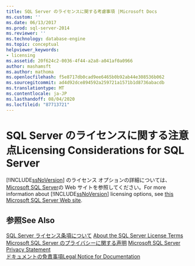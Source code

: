 ```yaml
---
title: SQL Server のライセンスに関する考慮事項 |Microsoft Docs
ms.custom: ''
ms.date: 06/13/2017
ms.prod: sql-server-2014
ms.reviewer: ''
ms.technology: database-engine
ms.topic: conceptual
helpviewer_keywords:
- licensing
ms.assetid: 20f624c2-0036-4f44-a2a8-a041af0a0966
author: mashamsft
ms.author: mathoma
ms.openlocfilehash: f5e8717db0cad9ee6465b0b92ab44e308536b062
ms.sourcegitcommit: ad4d92dce894592a259721a1571b1d8736abacdb
ms.translationtype: MT
ms.contentlocale: ja-JP
ms.lasthandoff: 08/04/2020
ms.locfileid: "87713721"
---
```

# <a name="licensing-considerations-for-sql-server"></a><span data-ttu-id="9e1ce-102">SQL Server のライセンスに関する注意点</span><span class="sxs-lookup"><span data-stu-id="9e1ce-102">Licensing Considerations for SQL Server</span></span>
  <span data-ttu-id="9e1ce-103">[!INCLUDE[ssNoVersion](../../includes/ssnoversion-md.md)] のライセンス オプションの詳細については、 [Microsoft SQL Server](https://www.microsoft.com/sqlserver/sql-server-2014.aspx)の Web サイトを参照してください。</span><span class="sxs-lookup"><span data-stu-id="9e1ce-103">For more information about [!INCLUDE[ssNoVersion](../../includes/ssnoversion-md.md)] licensing options, see [this Microsoft SQL Server Web site](https://www.microsoft.com/sqlserver/sql-server-2014.aspx).</span></span>  
  
## <a name="see-also"></a><span data-ttu-id="9e1ce-104">参照</span><span class="sxs-lookup"><span data-stu-id="9e1ce-104">See Also</span></span>  
 <span data-ttu-id="9e1ce-105">[SQL Server ライセンス条項について](../../../2014/getting-started/about-the-sql-server-license-terms.md) </span><span class="sxs-lookup"><span data-stu-id="9e1ce-105">[About the SQL Server License Terms](../../../2014/getting-started/about-the-sql-server-license-terms.md) </span></span>  
 <span data-ttu-id="9e1ce-106">[Microsoft SQL Server のプライバシーに関する声明](../../../2014/getting-started/microsoft-sql-server-privacy-statement.md) </span><span class="sxs-lookup"><span data-stu-id="9e1ce-106">[Microsoft SQL Server Privacy Statement](../../../2014/getting-started/microsoft-sql-server-privacy-statement.md) </span></span>  
 [<span data-ttu-id="9e1ce-107">ドキュメントの免責事項</span><span class="sxs-lookup"><span data-stu-id="9e1ce-107">Legal Notice for Documentation</span></span>](../../../2014/getting-started/legal-notice-for-documentation.md)  
  
  
